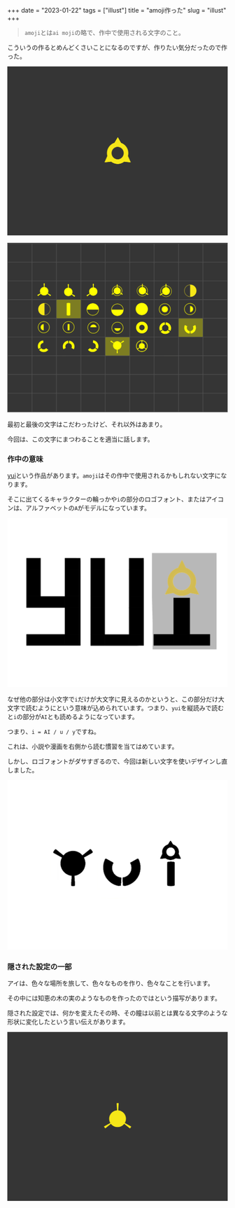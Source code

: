 +++
date = "2023-01-22"
tags = ["illust"]
title = "amoji作った"
slug = "illust"
+++

> `amoji`とは`ai moji`の略で、作中で使用される文字のこと。

こういうの作るとめんどくさいことになるのですが、作りたい気分だったので作った。

![](/img/wall/01.png)

![](/img/wall/05.png)

最初と最後の文字はこだわったけど、それ以外はあまり。

今回は、この文字にまつわることを適当に話します。

### 作中の意味

[yui](/ai)という作品があります。`amoji`はその作中で使用されるかもしれない文字になります。

そこに出てくるキャラクターの輪っかや`i`の部分のロゴフォント、またはアイコンは、アルファベットの`A`がモデルになっています。

![](https://raw.githubusercontent.com/syui/img/master/other/yui_logo_font_v1_ref.png)

なぜ他の部分は小文字で`i`だけが大文字に見えるのかというと、この部分だけ大文字で読むようにという意味が込められています。つまり、`yui`を縦読みで読むと`i`の部分が`AI`とも読めるようになっています。

つまり、`i = AI / u / y`ですね。

これは、小説や漫画を右側から読む慣習を当てはめています。

しかし、ロゴフォントがダサすぎるので、今回は新しい文字を使いデザインし直しました。

![](/img/font_yui_v2.png)

### 隠された設定の一部

アイは、色々な場所を旅して、色々なものを作り、色々なことを行います。

その中には知恵の木の実のようなものを作ったのではという描写があります。

隠された設定では、何かを変えたその時、その瞳は以前とは異なる文字のような形状に変化したという言い伝えがあります。

![](/img/wall/03.png)
